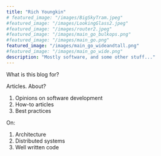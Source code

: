 ```yaml
---
title: "Rich Youngkin"
# featured_image: "/images/BigSkyTram.jpeg"
#featured_image: "/images/LookingGlass2.jpeg"
#featured_image: "/images/router2.jpeg"
#featured_image: "/images/main_go_bulkops.png"
#featured_image: "/images/main_go.png"
featured_image: "/images/main_go_wideandtall.png"
#featured_image: "/images/main_go_wide.png"
description: "Mostly software, and some other stuff..."
---
```

What is this blog for?

Articles. About?
1. Opinions on software development
2. How-to articles
3. Best practices

On:
1. Architecture
2. Distributed systems
3. Well written code

